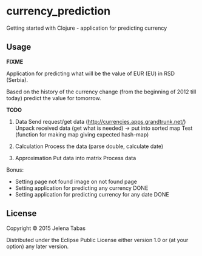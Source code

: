 # currency_prediction

Getting started with Clojure - application for predicting currency

## Usage

**FIXME**

Application for predicting what will be the value of EUR (EU) in RSD (Serbia).

Based on the history of the currency change (from the beginning of 2012 till today) predict the value for tomorrow.

**TODO**

1. Data
  Send request/get data (http://currencies.apps.grandtrunk.net/)
  Unpack received data (get what is needed) -> put into sorted map
  Test (function for making map giving expected hash-map)

2. Calculation
  Process the data (parse double, calculate date)

3. Approximation
  Put data into matrix
  Process data


Bonus:
- Setting page not found image on not found page
- Setting application for predicting any currency DONE
- Setting application for predicting currency for any date DONE


## License

Copyright © 2015 Jelena Tabas

Distributed under the Eclipse Public License either version 1.0 or (at
your option) any later version.
